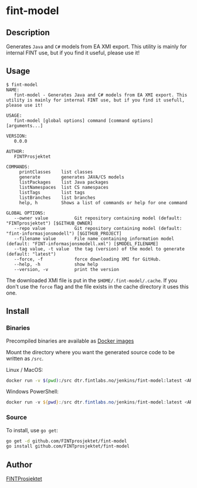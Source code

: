# fint-model



## Description
Generates `Java` and `C#` models from EA XMI export. This utility is mainly for internal FINT use, but if you 
find it useful, please use it!

## Usage

```
$ fint-model
NAME:
   fint-model - Generates Java and C# models from EA XMI export. This utility is mainly for internal FINT use, but if you find it usefull, please use it!

USAGE:
   fint-model [global options] command [command options] [arguments...]

VERSION:
   0.0.0

AUTHOR:
   FINTProsjektet

COMMANDS:
     printClasses    list classes
     generate        generates JAVA/CS models
     listPackages    list Java packages
     listNamespaces  list CS namespaces
     listTags        list tags
     listBranches    list branches
     help, h         Shows a list of commands or help for one command

GLOBAL OPTIONS:
   --owner value          Git repository containing model (default: "FINTprosjektet") [$GITHUB_OWNER]
   --repo value           Git repository containing model (default: "fint-informasjonsmodell") [$GITHUB_PROJECT]
   --filename value       File name containing information model (default: "FINT-informasjonsmodell.xml") [$MODEL_FILENAME]
   --tag value, -t value  the tag (version) of the model to generate (default: "latest")
   --force, -f            force downloading XMI for GitHub.
   --help, -h             show help
   --version, -v          print the version
```

The downloaded XMI file is put in the `$HOME/.fint-model/.cache`. If you don't use the 
`force` flag and the file exists in the cache directory it uses this one. 

## Install

### Binaries

Precompiled binaries are available as [Docker images](https://dtr.fintlabs.no/)

Mount the directory where you want the generated source code to be written as `/src`.

Linux / MacOS:
```bash
docker run -v $(pwd):/src dtr.fintlabs.no/jenkins/fint-model:latest <ARGS>
```

Windows PowerShell:
```ps1
docker run -v ${pwd}:/src dtr.fintlabs.no/jenkins/fint-model:latest <ARGS>
```

### Source

To install, use `go get`:

```bash
go get -d github.com/FINTprosjektet/fint-model
go install github.com/FINTprosjektet/fint-model
```

## Author

[FINTProsjektet](https://fintprosjektet.github.io)
